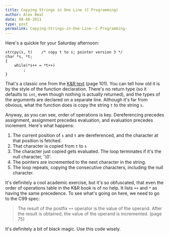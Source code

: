```yaml
---
title: Copying Strings in One Line (C Programming)
author: Alex Beal
date: 08-06-2011
type: post
permalink: Copying-Strings-in-One-Line--C-Programming-
---
```


Here's a quickie for your Saturday afternoon:

    strcpy(s, t)    /* copy t to s; pointer version 3 */
    char *s, *t;
    {
        while(*s++ = *t++)
            ;
    }

That's a classic one from the [K&R text](http://en.wikipedia.org/wiki/The_c_programming_language) (page 101). You can tell how old it is by the style of the function declaration. There's no return type (so it defaults to `int`, even though nothing is actually returned), and the types of the arguments are declared on a separate line. Although it's far from obvious, what the function does is copy the string `t` to the string `s`.
 
Anyway, as you can see, order of operations is key. Dereferencing precedes assignment, assignment precedes evaluation, and evaluation precedes increment. Here's what happens:

1. The current position of `s` and `t` are dereferenced, and the character at that position is fetched.
2. That character is copied from `t` to `s`
3. The character just copied gets evaluated. The loop terminates if it's the null character, '\0'.
4. The pointers are incremented to the next character in the string.
5. The loop repeats, copying the consecutive characters, including the null character.

It's definitely a cool academic exercise, but it's so obfuscated, that even the order of operations table in the K&R book is of no help. It lists `++` and `*` as having the same precedence. To see what's going on here, we need to go to the C99 spec:

>The result of the postfix `++` operator is the value of the operand. After the result is obtained, the value of the operand is incremented. (page 75)

It's definitely a bit of black magic. Use this code wisely.
